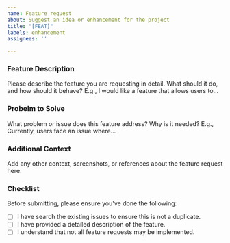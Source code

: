 ```yaml
---
name: Feature request
about: Suggest an idea or enhancement for the project
title: "[FEAT]"
labels: enhancement
assignees: ''

---
```


### Feature Description
Please describe the feature you are requesting in detail. What should it do, and how should it behave? E.g., I would like a feature that allows users to...

### Probelm to Solve 
What problem or issue does this feature address? Why is it needed? E.g., Currently, users face an issue where...

### Additional Context 
Add any other context, screenshots, or references about the feature request here.

### Checklist 
Before submitting, please ensure you've done the following: 
- [ ] I have search the existing issues to ensure this is not a duplicate. 
- [ ] I have provided a detailed description of the feature.
- [ ] I understand that not all feature requests may be implemented.
